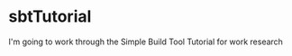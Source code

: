 sbtTutorial
===========

I'm going to work through the Simple Build Tool Tutorial for work research

